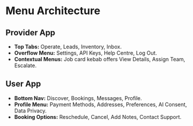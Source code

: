 # Menu Architecture

## Provider App
- **Top Tabs:** Operate, Leads, Inventory, Inbox.
- **Overflow Menu:** Settings, API Keys, Help Centre, Log Out.
- **Contextual Menus:** Job card kebab offers View Details, Assign Team, Escalate.

## User App
- **Bottom Nav:** Discover, Bookings, Messages, Profile.
- **Profile Menu:** Payment Methods, Addresses, Preferences, AI Consent, Data Privacy.
- **Booking Options:** Reschedule, Cancel, Add Notes, Contact Support.
